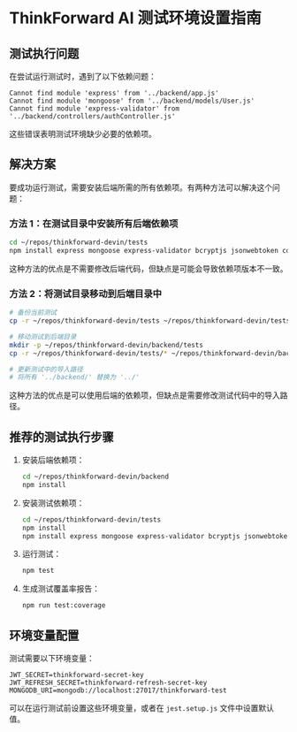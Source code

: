 # ThinkForward AI 测试环境设置指南

## 测试执行问题

在尝试运行测试时，遇到了以下依赖问题：

```
Cannot find module 'express' from '../backend/app.js'
Cannot find module 'mongoose' from '../backend/models/User.js'
Cannot find module 'express-validator' from '../backend/controllers/authController.js'
```

这些错误表明测试环境缺少必要的依赖项。

## 解决方案

要成功运行测试，需要安装后端所需的所有依赖项。有两种方法可以解决这个问题：

### 方法 1：在测试目录中安装所有后端依赖项

```bash
cd ~/repos/thinkforward-devin/tests
npm install express mongoose express-validator bcryptjs jsonwebtoken cors helmet dotenv
```

这种方法的优点是不需要修改后端代码，但缺点是可能会导致依赖项版本不一致。

### 方法 2：将测试目录移动到后端目录中

```bash
# 备份当前测试
cp -r ~/repos/thinkforward-devin/tests ~/repos/thinkforward-devin/tests_backup

# 移动测试到后端目录
mkdir -p ~/repos/thinkforward-devin/backend/tests
cp -r ~/repos/thinkforward-devin/tests/* ~/repos/thinkforward-devin/backend/tests/

# 更新测试中的导入路径
# 将所有 '../backend/' 替换为 '../'
```

这种方法的优点是可以使用后端的依赖项，但缺点是需要修改测试代码中的导入路径。

## 推荐的测试执行步骤

1. 安装后端依赖项：
   ```bash
   cd ~/repos/thinkforward-devin/backend
   npm install
   ```

2. 安装测试依赖项：
   ```bash
   cd ~/repos/thinkforward-devin/tests
   npm install
   npm install express mongoose express-validator bcryptjs jsonwebtoken cors helmet dotenv
   ```

3. 运行测试：
   ```bash
   npm test
   ```

4. 生成测试覆盖率报告：
   ```bash
   npm run test:coverage
   ```

## 环境变量配置

测试需要以下环境变量：

```
JWT_SECRET=thinkforward-secret-key
JWT_REFRESH_SECRET=thinkforward-refresh-secret-key
MONGODB_URI=mongodb://localhost:27017/thinkforward-test
```

可以在运行测试前设置这些环境变量，或者在 `jest.setup.js` 文件中设置默认值。
